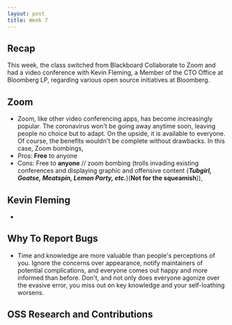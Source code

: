 ```yaml
---
layout: post
title: Week 7
---
```

## Recap

This week, the class switched from Blackboard Collaborate to Zoom and had a video conference with Kevin Fleming, a Member of the CTO Office at Bloomberg LP, regarding various open source initiatives at Bloomberg.
## Zoom
* Zoom, like other video conferencing apps, has become increasingly popular. The coronavirus won't be going away anytime soon, leaving people no choice but to adapt. On the upside, it is available to everyone. Of course, the benefits wouldn't be complete without drawbacks. In this case, Zoom bombings, 
* Pros: __Free__ to anyone
* Cons: Free to __anyone__ // zoom bombing (trolls invading existing conferences and displaying graphic and offensive content (___Tubgirl, Goatse, Meatspin, Lemon Party, etc.___)(__Not for the squeamish__)), 
## Kevin Fleming 
* 
## Why To Report Bugs
* Time and knowledge are more valuable than people's perceptions of you. Ignore the concerns over appearance, notify maintainers of potential complications, and everyone comes out happy and more informed than before. Don't, and not only does everyone agonize over the evasive error, you miss out on key knowledge and your self-loathing worsens.
## OSS Research and Contributions

